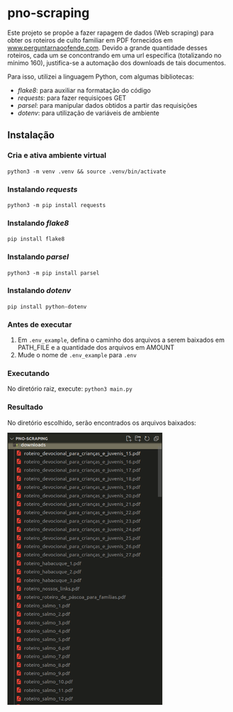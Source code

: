 # pno-scraping
Este projeto se propõe a fazer rapagem de dados (Web scraping) para obter os roteiros de culto familiar em PDF fornecidos em www.perguntarnaoofende.com. Devido a grande quantidade desses roteiros, cada um se concontrando em uma url específica (totalizando no mínimo 160), justifica-se a automação dos downloads de tais documentos.

Para isso, utilizei a linguagem Python, com algumas bibliotecas:


- <em>flake8</em>: para auxiliar na formatação do código
- <em>requests</em>: para fazer requisiçoes GET
- <em>parsel</em>: para manipular dados obtidos a partir das requisições
- <em>dotenv</em>: para utilização de variáveis de ambiente


## Instalação
### Cria e ativa ambiente virtual
`python3 -m venv .venv && source .venv/bin/activate`

### Instalando *requests*
`python3 -m pip install requests`

### Instalando *flake8*
`pip install flake8`

### Instalando *parsel*
`python3 -m pip install parsel`

### Instalando *dotenv*
`pip install python-dotenv`

### Antes de executar
1. Em `.env_example`, defina o caminho dos arquivos a serem baixados em PATH_FILE e a quantidade dos arquivos em AMOUNT
2. Mude o nome de `.env_example` para `.env`

### Executando
No diretório raiz, execute:
`python3 main.py`

### Resultado
No diretório escolhido, serão encontrados os arquivos baixados:


<img src="./downloaded-files.png" alt="Downloaded files" width="350">

